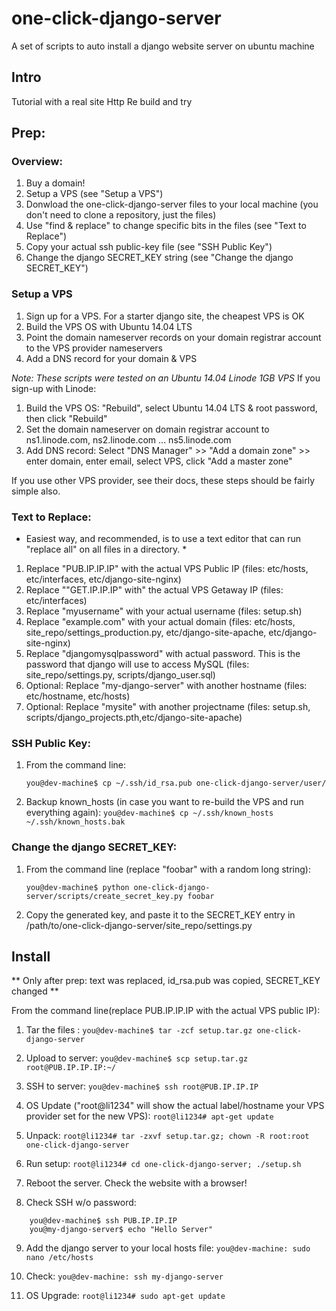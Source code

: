 # one-click-django-server
A set of scripts to auto install a django website server on ubuntu machine

## Intro
Tutorial with a real site
Http
Re build and try


## Prep:

### Overview:
1. Buy a domain!
2. Setup a VPS (see "Setup a VPS")
3. Donwload the one-click-django-server files to your local machine (you don't need to clone a repository, just the files)
4. Use "find & replace" to change specific bits in the files (see "Text to Replace")
5. Copy your actual ssh public-key file (see "SSH Public Key")
6. Change the django SECRET_KEY string (see "Change the django SECRET_KEY")


### Setup a VPS

1. Sign up for a VPS. For a starter django site, the cheapest VPS is OK 
2. Build the VPS OS with Ubuntu 14.04 LTS 
3. Point the domain nameserver records on your domain registrar account to the VPS provider nameservers
4. Add a DNS record for your domain & VPS 

*Note: These scripts were tested on an Ubuntu 14.04 Linode 1GB VPS*
If you sign-up with Linode:
1. Build the VPS OS: "Rebuild", select Ubuntu 14.04 LTS & root password, then click "Rebuild"
2. Set the domain nameserver on domain registrar account to ns1.linode.com, ns2.linode.com ... ns5.linode.com
3. Add DNS record: Select "DNS Manager" >> "Add a domain zone" >> enter domain, enter email, select VPS, click "Add a master zone"

If you use other VPS provider, see their docs, these steps should be fairly simple also.


### Text to Replace:
* Easiest way, and recommended, is to use a text editor that can run "replace all" on all files in a directory. *

1. Replace "PUB.IP.IP.IP" with the actual VPS Public IP (files: etc/hosts, etc/interfaces, etc/django-site-nginx)
2. Replace ""GET.IP.IP.IP" with" the actual VPS Getaway IP (files: etc/interfaces)
3. Replace "myusername" with your actual username (files: setup.sh)
4. Replace "example.com" with your actual domain (files: etc/hosts, site_repo/settings_production.py, etc/django-site-apache, etc/django-site-nginx)
5. Replace "djangomysqlpassword" with actual password. This is the password that django will use to access MySQL (files: site_repo/settings.py, scripts/django_user.sql)
6. Optional: Replace "my-django-server" with another hostname (files: etc/hostname, etc/hosts)
7. Optional: Replace "mysite" with another projectname (files: setup.sh, scripts/django_projects.pth,etc/django-site-apache)


### SSH Public Key:

1. From the command line:

    `you@dev-machine$ cp ~/.ssh/id_rsa.pub one-click-django-server/user/`

2. Backup known_hosts (in case you want to re-build the VPS and run everything again):
    `you@dev-machine$ cp ~/.ssh/known_hosts ~/.ssh/known_hosts.bak`


### Change the django SECRET_KEY:

1. From the command line (replace "foobar" with a random long string):

    `you@dev-machine$ python one-click-django-server/scripts/create_secret_key.py foobar`
    
2. Copy the generated key, and paste it to the SECRET_KEY entry in /path/to/one-click-django-server/site_repo/settings.py
    


## Install
** Only after prep: text was replaced, id_rsa.pub was copied, SECRET_KEY changed **

From the command line(replace PUB.IP.IP.IP with the actual VPS public IP):

1. Tar the files :
    `you@dev-machine$ tar -zcf setup.tar.gz one-click-django-server`
        
2. Upload to server: 
    `you@dev-machine$ scp setup.tar.gz root@PUB.IP.IP.IP:~/`
    
3. SSH to server:
    `you@dev-machine$ ssh root@PUB.IP.IP.IP`

4. OS Update ("root@li1234" will show the actual label/hostname your VPS provider set for the new VPS):
    `root@li1234# apt-get update`
        
4. Unpack:
    `root@li1234# tar -zxvf setup.tar.gz; chown -R root:root one-click-django-server`
    
6. Run setup:
    `root@li1234# cd one-click-django-server; ./setup.sh`
    
7. Reboot the server. Check the website with a browser!

8. Check SSH w/o password:
```
    you@dev-machine$ ssh PUB.IP.IP.IP
    you@my-django-server$ echo "Hello Server"
```

9. Add the django server to your local hosts file:
    `you@dev-machine: sudo nano /etc/hosts`

10. Check: 
    `you@dev-machine: ssh my-django-server`

11. OS Upgrade:
    `root@li1234# sudo apt-get update`
